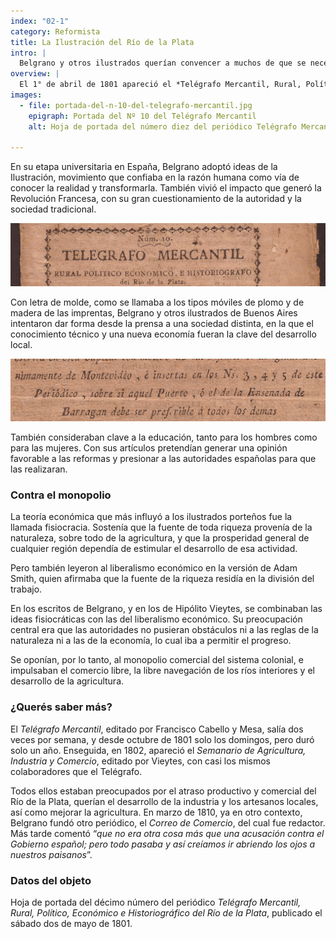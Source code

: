 ```yaml
---
index: "02-1"
category: Reformista
title: La Ilustración del Río de la Plata
intro: |
  Belgrano y otros ilustrados querían convencer a muchos de que se necesitaban cambios económicos, sociales, educativos. La aparición de los periódicos les permitió difundir esas ideas.
overview: |
  El 1° de abril de 1801 apareció el *Telégrafo Mercantil, Rural, Político, Económico e Historiográfico del Río de la Plata*, el primer periódico que se publicó en Buenos Aires. En él expresaron sus ideas y proyectos de transformación social y económica algunos destacados *ilustrados* de la época. Uno de ellos era Belgrano.
images:
  - file: portada-del-n-10-del-telegrafo-mercantil.jpg
    epigraph: Portada del Nº 10 del Telégrafo Mercantil
    alt: Hoja de portada del número diez del periódico Telégrafo Mercantil, del sábado dos de mayo de 1801.

---
```


En su etapa universitaria en España, Belgrano adoptó ideas de la Ilustración, movimiento que confiaba en la razón humana como vía de conocer la realidad y transformarla. También vivió el impacto que generó la Revolución Francesa, con su gran cuestionamiento de la autoridad y la sociedad tradicional.

![Detalle del objeto](./eje02-1-a.jpg)

Con letra de molde, como se llamaba a los tipos móviles de plomo y de madera de las imprentas, Belgrano y otros ilustrados de Buenos Aires intentaron dar forma desde la prensa a una sociedad distinta, en la que el conocimiento técnico y una nueva economía fueran la clave del desarrollo local.

![Detalle del objeto](./eje02-1-b.jpg)

También consideraban clave a la educación, tanto para los hombres como para las mujeres. Con sus artículos pretendían generar una opinión favorable a las reformas y presionar a las autoridades españolas para que las realizaran.

### Contra el monopolio
La teoría económica que más influyó a los ilustrados porteños fue la llamada fisiocracia. Sostenía que la fuente de toda riqueza provenía de la naturaleza, sobre todo de la agricultura, y que la prosperidad general de cualquier región dependía de estimular el desarrollo de esa actividad.

Pero también leyeron al liberalismo económico en la versión de Adam Smith, quien afirmaba que la fuente de la riqueza residía en la división del trabajo. 

En los escritos de Belgrano, y en los de Hipólito Vieytes, se combinaban las ideas fisiocráticas con las del liberalismo económico. Su preocupación central era que las autoridades no pusieran obstáculos ni a las reglas de la naturaleza ni a las de la economía, lo cual iba a permitir el progreso.

Se oponían, por lo tanto, al monopolio comercial del sistema colonial, e impulsaban el comercio libre, la libre navegación de los ríos interiores y el desarrollo de la agricultura.

### ¿Querés saber más? 
El *Telégrafo Mercantil*, editado por Francisco Cabello y Mesa, salía dos veces por semana, y desde octubre de 1801 solo los domingos, pero duró solo un año. Enseguida, en 1802, apareció el *Semanario de Agricultura, Industria y Comercio*, editado por Vieytes, con casi los mismos colaboradores que el Telégrafo.

Todos ellos estaban preocupados por el atraso productivo y comercial del Río de la Plata, querían el desarrollo de la industria y los artesanos locales, así como mejorar la agricultura. En marzo de 1810, ya en otro contexto, Belgrano fundó otro periódico, el *Correo de Comercio*, del cual fue redactor. Más tarde comentó “*que no era otra cosa más que una acusación contra el Gobierno español; pero todo pasaba y así creíamos ir abriendo los ojos a nuestros paisanos*”.

### Datos del objeto
Hoja de portada del décimo número del periódico *Telégrafo Mercantil, Rural, Político, Económico e Historiográfico del Río de la Plata*, publicado el sábado dos de mayo de 1801.

